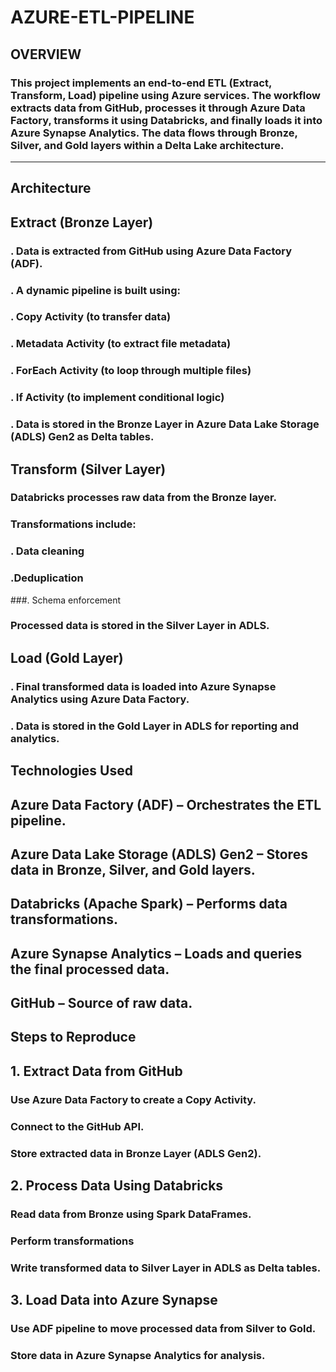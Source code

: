 # AZURE-ETL-PIPELINE
## OVERVIEW
### This project implements an end-to-end ETL (Extract, Transform, Load) pipeline using Azure services. The workflow extracts data from GitHub, processes it through Azure Data Factory, transforms it using Databricks, and finally loads it into Azure Synapse Analytics. The data flows through Bronze, Silver, and Gold layers within a Delta Lake architecture.
-----------------------------------------------------------------------------------------------------------------------------------------------------------------------------------------
## Architecture

## Extract (Bronze Layer)

### . Data is extracted from GitHub using Azure Data Factory (ADF).

### . A dynamic pipeline is built using:

### . Copy Activity (to transfer data)

### . Metadata Activity (to extract file metadata)

### . ForEach Activity (to loop through multiple files)

### . If Activity (to implement conditional logic)

### . Data is stored in the Bronze Layer in Azure Data Lake Storage (ADLS) Gen2 as Delta tables.

## Transform (Silver Layer)

### Databricks processes raw data from the Bronze layer.

### Transformations include:

### . Data cleaning

### .Deduplication

###. Schema enforcement

### Processed data is stored in the Silver Layer in ADLS.

## Load (Gold Layer)

### . Final transformed data is loaded into Azure Synapse Analytics using Azure Data Factory.

### . Data is stored in the Gold Layer in ADLS for reporting and analytics.

## Technologies Used

## Azure Data Factory (ADF) – Orchestrates the ETL pipeline.

## Azure Data Lake Storage (ADLS) Gen2 – Stores data in Bronze, Silver, and Gold layers.

## Databricks (Apache Spark) – Performs data transformations.

## Azure Synapse Analytics – Loads and queries the final processed data.

## GitHub – Source of raw data.

## Steps to Reproduce

## 1. Extract Data from GitHub

### Use Azure Data Factory to create a Copy Activity.

### Connect to the GitHub API.

### Store extracted data in Bronze Layer (ADLS Gen2).

## 2. Process Data Using Databricks

### Read data from Bronze using Spark DataFrames.

### Perform transformations 

### Write transformed data to Silver Layer in ADLS as Delta tables.

## 3. Load Data into Azure Synapse

### Use ADF pipeline to move processed data from Silver to Gold.

### Store data in Azure Synapse Analytics for analysis.
